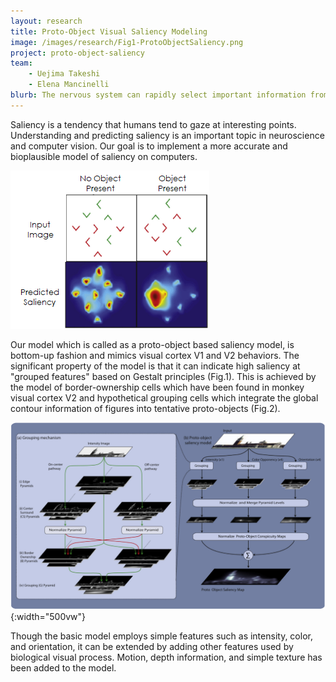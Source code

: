 ```yaml
---
layout: research
title: Proto-Object Visual Saliency Modeling
image: /images/research/Fig1-ProtoObjectSaliency.png
project: proto-object-saliency
team:
    - Uejima Takeshi
    - Elena Mancinelli
blurb: The nervous system can rapidly select important information from a visual scene and pay attention to it. Bottom-up saliency models use low-level features such as intensity, color, and orientation to generate a saliency map that predicts human fixations.
---
```


Saliency is a tendency that humans tend to gaze at interesting points. Understanding and predicting saliency is an important topic in neuroscience and computer vision. Our goal is to implement a more accurate and bioplausible model of saliency on computers.

![Proto-object visual saliency model example](/images/research/Fig1-ProtoObjectSaliency.png)

Our model which is called as a proto-object based saliency model, is bottom-up fashion and mimics visual cortex V1 and V2 behaviors. The significant property of the model is that it can indicate high saliency at "grouped features" based on Gestalt principles (Fig.1). This is achieved by the model of border-ownership cells which have been found in monkey visual cortex V2 and hypothetical grouping cells which integrate the global contour information of figures into tentative proto-objects (Fig.2).

![Proto-object visual saliency model diagram](/images/research/Fig2-ProtoObjectModel.png){:width="500vw"}

Though the basic model employs simple features such as intensity, color, and orientation, it can be extended by adding other features used by biological visual process. Motion, depth information, and simple texture has been added to the model.
